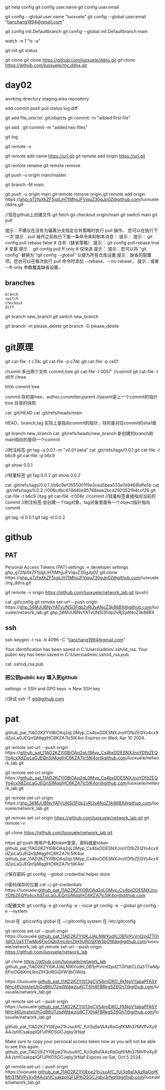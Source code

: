 git help config
git config user.name
git config user.email

git config --global user.name "luoxuele"
git config --global user.email "tianchang1994@gmail.com"

git config init.Defaultbranch
git config --global init.Defaultbranch main

watch -n 1 "ls -a"

git init
git status

git clone
git clone https://github.com/luoxuele/ddns.git
git clone https://github.com/luoxuele/my_ddns.git

# day02

working directory
staging area
repository

add
commit
push
pull
status
log
diff

git add file_one.txt
.git/objects 
git commit -m "added first file"

git add .
git commit -m "added two files"

git log

git remote -v

git remote add name https://url.git
git remote add origin https://url.git

git remote rename <old> <new>
git remote remove <name>


git push -u origin main/master

git branch -M main

git push -u origin main
git remote remove origin
git remote add origin https://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@github.com/luoxuele/ddns.git

//现在github上创建文件
git fetch
git checkout origin/main
git switch main
git pull



提示：不建议在没有为偏离分支指定合并策略时执行 pull 操作。 您可以在执行下一次
提示：pull 操作之前执行下面一条命令来抑制本消息：
提示：
提示：  git config pull.rebase false  # 合并（缺省策略）
提示：  git config pull.rebase true   # 变基
提示：  git config pull.ff only       # 仅快进
提示：
提示：您可以将 "git config" 替换为 "git config --global" 以便为所有仓库设置
提示：缺省的配置项。您也可以在每次执行 pull 命令时添加 --rebase、--no-rebase，
提示：或者 --ff-only 参数覆盖缺省设置。


## branches
    branch
    switch
    checkout
    diff

git branch new_branch
git switch new_branch

git branch -m please_delete
git branch -D please_delete


# git原理
git cat-file -t c7dc
git cat-file -p c7dc
git cat-file -p ce01

//comiit 多出两个文件 commit,tree
git cat-file -t 0057`   //commit
git cat-file -t d91f    //tree


blob
commit
tree

commit 存的是tree，author,committer,parent //parent是上一个commit的指针
tree 目录的快照

cat .git/HEAD
cat .git/refs/heads/main

HEAD，branch,tag 实际上是指向commit的指针，存的是对应commit的sha1值

git branch new_branch
cat .git/refs/heads/new_branch
新创建的branch和main指向的是同一个commit

//附注标签
git tag -a 0.0.1 -m "v0.01 beta"
cat .git/refs/tags/0.0.1
git cat-file -t b6c9
git cat-file -p b6c9

git show 0.0.1

//轻量标签
git tag 0.0.2
git show 0.0.2


cat .git/refs/tags/0.0.1    //b6c9ef3555001f9e3cea5bea533e7e9466bffe5b
cat .git/refs/tags/0.0.2    //008cdbc474d40e95748eee2bcd292052194ccf26
git cat-file -t b6c9    //tag
git cat-file -t 008c    //commit
//轻量标签直接指向当前的commit
//附注标签 会创建一个tag对象，tag对象里面有一个object指针指向commit

git tag -d 0.0.1
git tag -d 0.0.2






# github

## PAT
Personal Access Tokens (PAT)
settings -> developer settings
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
git clone https://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@github.com/luoxuele/my_ddns.git


git remote -v 
origin  https://github.com/luoxuele/network_lab.git (push)

cat .git\config
git remote set-url --push origin https://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@github.com/luoxuele/network_lab.git
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

## ssh
ssh-keygen -t rsa -b 4096 -C "tianchang1994@gmail.com"

Your identification has been saved in C:\Users\admin/.ssh/id_rsa.
Your public key has been saved in C:\Users\admin/.ssh/id_rsa.pub.

cat .ssh\id_rsa.pub 
### 把公钥public key 填入到github
settings -> SSH and GPG keys -> New SSH key

//测试
ssh -T git@github.com


# pat
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
Expires on Wed, Apr 10 2024.

git remote set-url --push origin https://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@github.com/luoxuele/network_lab.git

git remote set-url origin https://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@github.com/luoxuele/network_lab.git



git remote set-url  origin https://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@github.com/luoxuele/network_lab.git

git remote set-url origin https://github.com/luoxuele/network_lab.git
git remote -v

git clone https://github.com/luoxuele/network_lab.git

https
git push 用用户名和token登录，密码就是token
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
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


//保存密码
git config --global credential.helper store

//密码保存的位置
 cat ~/.git-credentials
https://luoxuele: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@github.com


//配置文件
git config -e
git config -e --local
git config -e --global
git config -e --system

local 在 .git/config
global 在   ~/.gitconfig
system 在  /etc/gitconfig

git remote set-url --push origin https://luoxuele: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@github.com/luoxuele/network_lab
git remote set-url --push origin https://github.com/luoxuele/network_lab



git clone https://github.com/luoxuele/network_lab
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



https://luoxuele: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@github.com/luoxuele/network_lab.git

git remote set-url --push origin https://luoxuele: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@github.com/luoxuele/network_lab.git


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

Make sure to copy your personal access token now as you will not be able to see this again.
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
Expires on Sat, Oct 5 2024.

git remote set-url --push origin https://luoxuele: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@github.com/luoxuele/network_lab.git